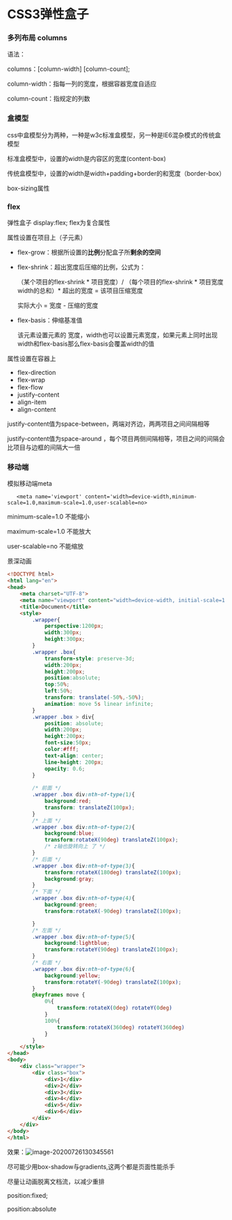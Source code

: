 # CSS3弹性盒子

### 多列布局   columns

语法：

columns：[column-width]  [column-count];

column-width：指每一列的宽度，根据容器宽度自适应

column-count：指规定的列数

### 盒模型

css中盒模型分为两种，一种是w3c标准盒模型，另一种是IE6混杂模式的传统盒模型

标准盒模型中，设置的width是内容区的宽度(content-box)

传统盒模型中，设置的width是width+padding+border的和宽度（border-box）

box-sizing属性



### flex

弹性盒子  display:flex;    flex为复合属性

属性设置在项目上（子元素）

- flex-grow：根据所设置的**比例**分配盒子所**剩余的空间**

- flex-shrink：超出宽度后压缩的比例，公式为：

  （某个项目的flex-shrink *  项目宽度）/  （每个项目的flex-shrink * 项目宽度width的总和）*   超出的宽度  = 该项目压缩宽度

  实际大小 = 宽度 - 压缩的宽度

- flex-basis：伸缩基准值

  该元素设置元素的 宽度，width也可以设置元素宽度，如果元素上同时出现width和flex-basis那么flex-basis会覆盖width的值

属性设置在容器上

- flex-direction
- flex-wrap
- flex-flow
- justify-content
- align-item
- align-content

justify-content值为space-between，两端对齐边，两两项目之间间隔相等

justify-content值为space-around ，每个项目两侧间隔相等，项目之间的间隔会比项目与边框的间隔大一倍



### 移动端

模拟移动端meta

`	<meta name='viewport' content='width=device-width,minimum-scale=1.0,maximum-scale=1.0,user-scalable=no>`

minimum-scale=1.0  不能缩小

maximum-scale=1.0  不能放大

user-scalable=no   不能缩放



景深动画

```html
<!DOCTYPE html>
<html lang="en">
<head>
    <meta charset="UTF-8">
    <meta name="viewport" content="width=device-width, initial-scale=1.0">
    <title>Document</title>
    <style>
        .wrapper{
            perspective:1200px;
            width:300px;
            height:300px;
        }
        .wrapper .box{
            transform-style: preserve-3d;
            width:200px;
            height:200px;
            position:absolute; 
            top:50%;
            left:50%;
            transform: translate(-50%,-50%);
            animation: move 5s linear infinite;
        }
        .wrapper .box > div{
            position: absolute;
            width:200px;
            height:200px;
            font-size:50px;
            color:#fff;
            text-align: center;
            line-height: 200px;
            opacity: 0.6;
        }
       
        /* 前面 */
        .wrapper .box div:nth-of-type(1){   
            background:red;
            transform: translateZ(100px);
        }
        /* 上面 */
        .wrapper .box div:nth-of-type(2){
            background:blue;
            transform:rotateX(90deg) translateZ(100px);
            /* z轴也旋转向上 了 */
        }
        /* 后面 */
        .wrapper .box div:nth-of-type(3){
            transform:rotateX(180deg) translateZ(100px);
            background:gray;
        }
        /* 下面 */
        .wrapper .box div:nth-of-type(4){   
            background:green;
            transform:rotateX(-90deg) translateZ(100px);

        }
        /* 左面 */
        .wrapper .box div:nth-of-type(5){
            background:lightblue;
            transform:rotateY(90deg) translateZ(100px);
        }
        /* 右面 */
        .wrapper .box div:nth-of-type(6){
            background:yellow;
            transform:rotateY(-90deg) translateZ(100px);
        }
        @keyframes move {
            0%{
                transform:rotateX(0deg) rotateY(0deg)
            }
            100%{
                transform:rotateX(360deg) rotateY(360deg)
            }
        }
    </style>
</head>
<body>
    <div class="wrapper">
        <div class="box">
            <div>1</div>
            <div>2</div>
            <div>3</div>
            <div>4</div>
            <div>5</div>
            <div>6</div>
        </div>
    </div>
</body>
</html>
```

效果：![image-20200726130345561](../assets/image-20200726130345561.png)

尽可能少用box-shadow与gradients,这两个都是页面性能杀手

尽量让动画脱离文档流，以减少重排

position:fixed;

position:absolute